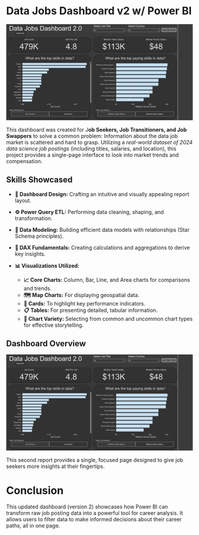 # Data Jobs Dashboard v2 w/ Power BI

![Dashboard page 1](/Images/project2.png)

This dashboard was created for J**ob Seekers, Job Transitioners, and Job Swappers** to solve a common problem: Information about the data job market is scattered and hard to grasp. Utilizing a *real-world dataset of 2024 data science job postings* (including titles, salaries, and location), this project provides a single-page interface to look into  market trends and compensation.

## Skills Showcased

- **🎨 Dashboard Design:** Crafting an intuitive and
visually appealing report layout.
- **⚙️ Power Query ETL:** Performing data cleaning, shaping, and transformation.
- **🔗 Data Modeling:** Building efficient data models
with relationships (Star Schema principles).

- **🧮 DAX Fundamentals:** Creating calculations and
aggregations to derive key insights.

- **📊 Visualizations Utilized:**
    - **📈 Core Charts:** Column, Bar, Line, and Area charts for comparisons and trends.
    - **🗺️ Map Charts:** For displaying geospatial data.
    - **🔢 Cards:** To highlight key performance indicators.
    - **📋 Tables:** For presenting detailed, tabular information.
    - **🎨 Chart Variety:** Selecting from common and uncommon chart types for effective storytelling.

## Dashboard Overview

![Dashboard 2](/Images/project2.png)

This second report provides a single, focused page designed to give job seekers more insights at their fingertips.

# Conclusion

This updated dashboard (version 2) showcases how Power BI can transform raw job posting data into a powerful tool for career analysis. It allows users to filter data to make informed decisions about their career paths, all in one page.
